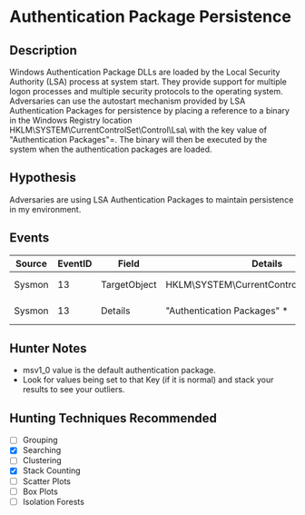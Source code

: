 # Authentication Package Persistence
## Description
Windows Authentication Package DLLs are loaded by the Local Security Authority (LSA) process at system start. They provide support for multiple logon processes and multiple security protocols to the operating system. Adversaries can use the autostart mechanism provided by LSA Authentication Packages for persistence by placing a reference to a binary in the Windows Registry location HKLM\SYSTEM\CurrentControlSet\Control\Lsa\ with the key value of "Authentication Packages"=<target binary>. The binary will then be executed by the system when the authentication packages are loaded.


## Hypothesis
Adversaries are using LSA Authentication Packages to maintain persistence in my environment.


## Events

| Source | EventID | Field | Details | Reference | 
|--------|---------|-------|---------|-----------| 
| Sysmon | 13 | TargetObject | HKLM\SYSTEM\CurrentControlSet\Control\Lsa\ | [MITRE](https://attack.mitre.org/wiki/Technique/T1131), [Crysys](http://www.crysys.hu/skywiper/skywiper.pdf) |
| Sysmon | 13 | Details | "Authentication Packages" * | [MITRE](https://attack.mitre.org/wiki/Technique/T1131), [Crysys](http://www.crysys.hu/skywiper/skywiper.pdf) |


## Hunter Notes
* msv1_0 value is the default authentication package.
* Look for values being set to that Key (if it is normal) and stack your results to see your outliers.


## Hunting Techniques Recommended

- [ ] Grouping
- [x] Searching
- [ ] Clustering
- [x] Stack Counting
- [ ] Scatter Plots
- [ ] Box Plots
- [ ] Isolation Forests
